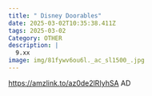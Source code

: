 ```yaml
---
title: " Disney Doorables"
date: 2025-03-02T10:35:38.411Z
tags: 2025-03-02
Category: OTHER
description: |
  9.xx
image: img/81fywv6ou6l._ac_sl1500_.jpg
---
```

https://amzlink.to/az0de2lRIyhSA
AD